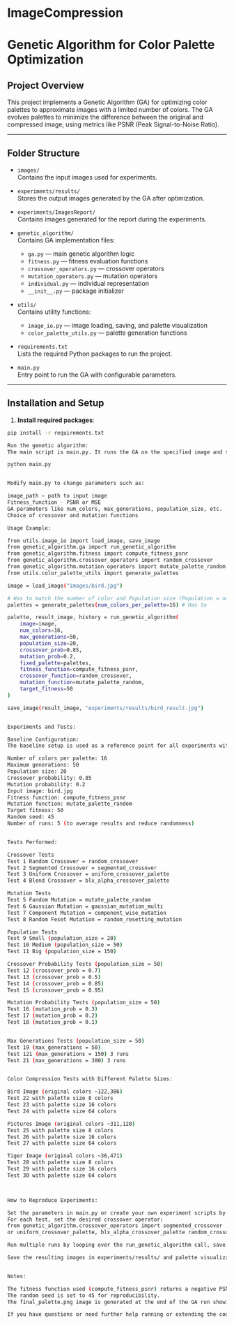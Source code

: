 # ImageCompression


# Genetic Algorithm for Color Palette Optimization

## Project Overview

This project implements a Genetic Algorithm (GA) for optimizing color palettes to approximate images with a limited number of colors. The GA evolves palettes to minimize the difference between the original and compressed image, using metrics like PSNR (Peak Signal-to-Noise Ratio).

---

## Folder Structure

- `images/`  
  Contains the input images used for experiments.

- `experiments/results/`  
  Stores the output images generated by the GA after optimization.

- `experiments/ImagesReport/`  
  Contains images generated for the report during the experiments.

- `genetic_algorithm/`  
  Contains GA implementation files:  
  - `ga.py` — main genetic algorithm logic  
  - `fitness.py` — fitness evaluation functions  
  - `crossover_operators.py` — crossover operators  
  - `mutation_operators.py` — mutation operators  
  - `individual.py` — individual representation  
  - `__init__.py` — package initializer 

- `utils/`  
  Contains utility functions:  
  - `image_io.py` — image loading, saving, and palette visualization  
  - `color_palette_utils.py` — palette generation functions 
  
- `requirements.txt`  
  Lists the required Python packages to run the project.

- `main.py`  
  Entry point to run the GA with configurable parameters.

---

## Installation and Setup

1. **Install required packages**:

```bash
pip install -r requirements.txt

Run the genetic algorithm:
The main script is main.py. It runs the GA on the specified image and saves output images in the experiments/results/ folder.

python main.py


Modify main.py to change parameters such as:

image_path — path to input image
Fitness_function - PSNR or MSE
GA parameters like num_colors, max_generations, population_size, etc.
Choice of crossover and mutation functions

Usage Example:

from utils.image_io import load_image, save_image
from genetic_algorithm.ga import run_genetic_algorithm
from genetic_algorithm.fitness import compute_fitness_psnr
from genetic_algorithm.crossover_operators import random_crossover
from genetic_algorithm.mutation_operators import mutate_palette_random
from utils.color_palette_utils import generate_palettes

image = load_image("images/bird.jpg")

# Has to match the number of color and Population size (Population = number of palettes)
palettes = generate_palettes(num_colors_per_palette=16) # Has to 

palette, result_image, history = run_genetic_algorithm(
    image=image,
    num_colors=16,
    max_generations=50,
    population_size=20,
    crossover_prob=0.85,
    mutation_prob=0.2,
    fixed_palette=palettes,
    fitness_function=compute_fitness_psnr,
    crossover_function=random_crossover,
    mutation_function=mutate_palette_random,
    target_fitness=50
)

save_image(result_image, "experiments/results/bird_result.jpg")


Experiments and Tests:

Baseline Configuration:
The baseline setup is used as a reference point for all experiments with the following parameters:

Number of colors per palette: 16
Maximum generations: 50
Population size: 20
Crossover probability: 0.85
Mutation probability: 0.2
Input image: bird.jpg
Fitness function: compute_fitness_psnr
Mutation function: mutate_palette_random
Target fitness: 50
Random seed: 45
Number of runs: 5 (to average results and reduce randomness)


Tests Performed:

Crossover Tests
Test 1 Random Crossover = random_crossover
Test 2 Segmented Crossover = segmented_crossover
Test 3 Uniform Crossover = uniform_crossover_palette
Test 4 Blend Crossover = blx_alpha_crossover_palette

Mutation Tests
Test 5 Fandom Mutation = mutate_palette_random
Test 6 Gaussian Mutation = gaussian_mutation_multi
Test 7 Component Mutation = component_wise_mutation
Test 8 Random Feset Mutation = random_resetting_mutation

Population Tests
Test 9 Small (population_size = 20)
Test 10 Medium (population_size = 50)
Test 11 Big (population_size = 150)

Crossover Probability Tests (population_size = 50)
Test 12 (crossover_prob = 0.7)
Test 13 (crossover_prob = 0.5)
Test 14 (crossover_prob = 0.85)
Test 15 (crossover_prob = 0.95)

Mutation Probability Tests (population_size = 50)
Test 16 (mutation_prob = 0.3)
Test 17 (mutation_prob = 0.2)
Test 18 (mutation_prob = 0.1)


Max Generations Tests (population_size = 50)
Test 19 (max_generations = 50)
Test 121 (max_generations = 150) 3 runs
Test 21 (max_generations = 300) 3 runs


Color Compression Tests with Different Palette Sizes:

Bird Image (original colors ~122,386)
Test 22 with palette size 8 colors
Test 23 with palette size 16 colors
Test 24 with palette size 64 colors

Pictures Image (original colors ~311,120)
Test 25 with palette size 8 colors
Test 26 with palette size 16 colors
Test 27 with palette size 64 colors

Tiger Image (original colors ~36,471)
Test 28 with palette size 8 colors
Test 29 with palette size 16 colors
Test 30 with palette size 64 colors



How to Reproduce Experiments:

Set the parameters in main.py or create your own experiment scripts by importing the run_genetic_algorithm function.
For each test, set the desired crossover operator:
from genetic_algorithm.crossover_operators import segmented_crossover
or uniform_crossover_palette, blx_alpha_crossover_palette random_crossover

Run multiple runs by looping over the run_genetic_algorithm call, save the output images and record runtime and fitness.

Save the resulting images in experiments/results/ and palette visualizations if needed.


Notes:

The fitness function used (compute_fitness_psnr) returns a negative PSNR score because the GA minimizes fitness.
The random seed is set to 45 for reproducibility.
The final_palette.png image is generated at the end of the GA run showing the best palette with metadata.

If you have questions or need further help running or extending the code, feel free to reach out!
